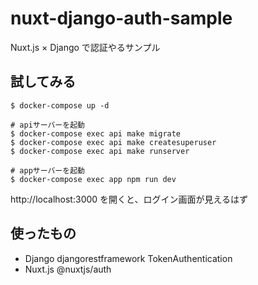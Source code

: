 # nuxt-django-auth-sample
Nuxt.js × Django で認証やるサンプル

## 試してみる

```
$ docker-compose up -d

# apiサーバーを起動
$ docker-compose exec api make migrate
$ docker-compose exec api make createsuperuser
$ docker-compose exec api make runserver

# appサーバーを起動
$ docker-compose exec app npm run dev
```

http://localhost:3000 を開くと、ログイン画面が見えるはず

## 使ったもの

- Django djangorestframework TokenAuthentication
- Nuxt.js @nuxtjs/auth
